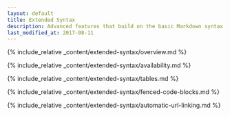 ```yaml
---
layout: default
title: Extended Syntax
description: Advanced features that build on the basic Markdown syntax.
last_modified_at: 2017-08-11
---
```


{% include_relative _content/extended-syntax/overview.md %}

{% include_relative _content/extended-syntax/availability.md %}

{% include_relative _content/extended-syntax/tables.md %}

{% include_relative _content/extended-syntax/fenced-code-blocks.md %}

{% include_relative _content/extended-syntax/automatic-url-linking.md %}
